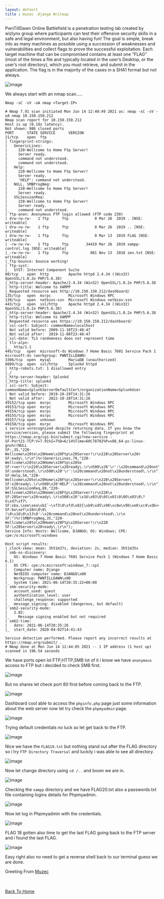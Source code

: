 ```yaml
---
layout: default
title : muzec -Django Writeup
---
```


PwnTillDawn Online Battlefield is a penetration testing lab created by wizlynx group where participants can test their offensive security skills in a safe and legal environment, but also having fun! The goal is simple, break into as many machines as possible using a succession of weaknesses and vulnerabilities and collect flags to prove the successful exploitation. Each target machine that can be compromised contains at least one “FLAG” (most of the times a file and typically located in the user’s Desktop, or the user’s root directory), which you must retrieve, and submit in the application. The flag is in the majority of the cases in a SHA1 format but not always.

![image](https://user-images.githubusercontent.com/69868171/121949232-382f3000-cd26-11eb-9456-426bc15f1ada.png)

We always start with an nmap scan.....

```Nmap -sC -sV -oA nmap <Target-IP>```

```
# Nmap 7.91 scan initiated Mon Jun 14 12:40:49 2021 as: nmap -sC -sV -oA nmap 10.150.150.212
Nmap scan report for 10.150.150.212
Host is up (0.18s latency).
Not shown: 986 closed ports
PORT      STATE SERVICE      VERSION
21/tcp    open  ftp
| fingerprint-strings: 
|   GenericLines: 
|     220-Wellcome to Home Ftp Server!
|     Server ready.
|     command not understood.
|     command not understood.
|   Help: 
|     220-Wellcome to Home Ftp Server!
|     Server ready.
|     'HELP': command not understood.
|   NULL, SMBProgNeg: 
|     220-Wellcome to Home Ftp Server!
|     Server ready.
|   SSLSessionReq: 
|     220-Wellcome to Home Ftp Server!
|     Server ready.
|_    command not understood.
| ftp-anon: Anonymous FTP login allowed (FTP code 230)
| drw-rw-rw-   1 ftp      ftp            0 Mar 26  2019 . [NSE: writeable]
| drw-rw-rw-   1 ftp      ftp            0 Mar 26  2019 .. [NSE: writeable]
| drw-rw-rw-   1 ftp      ftp            0 Mar 13  2019 FLAG [NSE: writeable]
| -rw-rw-rw-   1 ftp      ftp        34419 Mar 26  2019 xampp-control.log [NSE: writeable]
|_-rw-rw-rw-   1 ftp      ftp          881 Nov 13  2018 zen.txt [NSE: writeable]
|_ftp-bounce: bounce working!
| ftp-syst: 
|_  SYST: Internet Component Suite
80/tcp    open  http         Apache httpd 2.4.34 ((Win32) OpenSSL/1.0.2o PHP/5.6.38)
|_http-server-header: Apache/2.4.34 (Win32) OpenSSL/1.0.2o PHP/5.6.38
| http-title: Welcome to XAMPP
|_Requested resource was http://10.150.150.212/dashboard/
135/tcp   open  msrpc        Microsoft Windows RPC
139/tcp   open  netbios-ssn  Microsoft Windows netbios-ssn
443/tcp   open  ssl/http     Apache httpd 2.4.34 ((Win32) OpenSSL/1.0.2o PHP/5.6.38)
|_http-server-header: Apache/2.4.34 (Win32) OpenSSL/1.0.2o PHP/5.6.38
| http-title: Welcome to XAMPP
|_Requested resource was https://10.150.150.212/dashboard/
| ssl-cert: Subject: commonName=localhost
| Not valid before: 2009-11-10T23:48:47
|_Not valid after:  2019-11-08T23:48:47
|_ssl-date: TLS randomness does not represent time
| tls-alpn: 
|_  http/1.1
445/tcp   open  microsoft-ds Windows 7 Home Basic 7601 Service Pack 1 microsoft-ds (workgroup: PWNTILLDAWN)
3306/tcp  open  mysql        MariaDB (unauthorized)
8089/tcp  open  ssl/http     Splunkd httpd
| http-robots.txt: 1 disallowed entry 
|_/
|_http-server-header: Splunkd
|_http-title: splunkd
| ssl-cert: Subject: commonName=SplunkServerDefaultCert/organizationName=SplunkUser
| Not valid before: 2019-10-29T14:31:26
|_Not valid after:  2022-10-28T14:31:26
49152/tcp open  msrpc        Microsoft Windows RPC
49153/tcp open  msrpc        Microsoft Windows RPC
49154/tcp open  msrpc        Microsoft Windows RPC
49155/tcp open  msrpc        Microsoft Windows RPC
49157/tcp open  unknown
49158/tcp open  msrpc        Microsoft Windows RPC
1 service unrecognized despite returning data. If you know the service/version, please submit the following fingerprint at https://nmap.org/cgi-bin/submit.cgi?new-service :
SF-Port21-TCP:V=7.91%I=7%D=6/14%Time=60C78702%P=x86_64-pc-linux-gnu%r(NULL
SF:,35,"220-Wellcome\x20to\x20Home\x20Ftp\x20Server!\r\n220\x20Server\x20r
SF:eady\.\r\n")%r(GenericLines,79,"220-Wellcome\x20to\x20Home\x20Ftp\x20Se
SF:rver!\r\n220\x20Server\x20ready\.\r\n500\x20'\r':\x20command\x20not\x20
SF:understood\.\r\n500\x20'\r':\x20command\x20not\x20understood\.\r\n")%r(
SF:Help,5A,"220-Wellcome\x20to\x20Home\x20Ftp\x20Server!\r\n220\x20Server\
SF:x20ready\.\r\n500\x20'HELP':\x20command\x20not\x20understood\.\r\n")%r(
SF:SSLSessionReq,89,"220-Wellcome\x20to\x20Home\x20Ftp\x20Server!\r\n220\x
SF:20Server\x20ready\.\r\n500\x20'\x16\x03\0\0S\x01\0\0O\x03\0\?G\xd7\xf7\
SF:xba,\xee\xea\xb2`~\xf3\0\xfd\x82{\xb9\xd5\x96\xc8w\x9b\xe6\xc4\xdb<=\xd
SF:bo\xef\x10n\0\0\(\0\x16\0\x13\0':\x20command\x20not\x20understood\.\r\n
SF:")%r(SMBProgNeg,35,"220-Wellcome\x20to\x20Home\x20Ftp\x20Server!\r\n220
SF:\x20Server\x20ready\.\r\n");
Service Info: Hosts: Wellcome, DJANGO; OS: Windows; CPE: cpe:/o:microsoft:windows

Host script results:
|_clock-skew: mean: 3h51m37s, deviation: 2s, median: 3h51m35s
| smb-os-discovery: 
|   OS: Windows 7 Home Basic 7601 Service Pack 1 (Windows 7 Home Basic 6.1)
|   OS CPE: cpe:/o:microsoft:windows_7::sp1
|   Computer name: Django
|   NetBIOS computer name: DJANGO\x00
|   Workgroup: PWNTILLDAWN\x00
|_  System time: 2021-06-14T20:35:22+00:00
| smb-security-mode: 
|   account_used: guest
|   authentication_level: user
|   challenge_response: supported
|_  message_signing: disabled (dangerous, but default)
| smb2-security-mode: 
|   2.02: 
|_    Message signing enabled but not required
| smb2-time: 
|   date: 2021-06-14T20:35:26
|_  start_date: 2020-04-02T14:41:43

Service detection performed. Please report any incorrect results at https://nmap.org/submit/ .
# Nmap done at Mon Jun 14 12:44:05 2021 -- 1 IP address (1 host up) scanned in 196.54 seconds
```

We have ports open lol FTP,HTTP,SMB lot of it i know we have `anonymous` access to FTP but i decided to check SMB first.

![image](https://user-images.githubusercontent.com/69868171/121950959-4bdb9600-cd28-11eb-84eb-ed83702c008e.png)

But no shares let check port 80 first before coming back to the FTP.

![image](https://user-images.githubusercontent.com/69868171/121951024-64e44700-cd28-11eb-8ab5-fae41c03d275.png)

Dashboard cool able to access the `phpinfo.php` page just some information about the web server now let try check the `phpmyadmin` page.

![image](https://user-images.githubusercontent.com/69868171/121951361-d623fa00-cd28-11eb-84c9-4c29eb8808c8.png)

Trying default credentials no luck so let get back to the FTP.

![image](https://user-images.githubusercontent.com/69868171/121951534-0b304c80-cd29-11eb-9c38-cbbe9465961b.png)

Nice we have the `FLAG19.txt` but nothing stand out after the FLAG directory so i try `FTP Directory Traversal` and luckily i was able to see all directory.

![image](https://user-images.githubusercontent.com/69868171/121951799-63ffe500-cd29-11eb-9438-d7703c25e0af.png)

Now let change directory using `cd /..` and boom we are in.

![image](https://user-images.githubusercontent.com/69868171/121951908-885bc180-cd29-11eb-86e3-6a34cd01de05.png)

Checking the `xampp` directory and we have FLAG20.txt also a passwords.txt file containing logins details for Phpmyadmin.

![image](https://user-images.githubusercontent.com/69868171/121952489-4aab6880-cd2a-11eb-8766-7ff4d9f90a4c.png)

Now let log in Phpmyadmin with the credentials.

![image](https://user-images.githubusercontent.com/69868171/121952682-94944e80-cd2a-11eb-8fee-c721c96b6eec.png)

FLAG 18 gotten also time to get the last FLAG going back to the FTP server and i found the last FLAG.

![image](https://user-images.githubusercontent.com/69868171/121954452-c27a9280-cd2c-11eb-9a56-1aeed6fa7f95.png)

Easy right also no need to get a reverse shell back to our terminal guess we are done.

Greeting From [Muzec](https://twitter.com/muzec_saminu)

<br> <br>
[Back To Home](../index.md)
<br>


